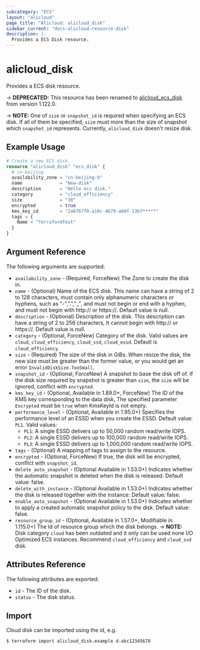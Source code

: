 ```yaml
---
subcategory: "ECS"
layout: "alicloud"
page_title: "Alicloud: alicloud_disk"
sidebar_current: "docs-alicloud-resource-disk"
description: |-
  Provides a ECS Disk resource.
---
```


# alicloud\_disk

Provides a ECS disk resource.

-> **DEPRECATED:** This resource has been renamed to [alicloud_ecs_disk](https://www.terraform.io/docs/providers/alicloud/r/ecs_disk) from version 1.122.0.

-> **NOTE:** One of `size` or `snapshot_id` is required when specifying an ECS disk. If all of them be specified, `size` must more than the size of snapshot which `snapshot_id` represents. Currently, `alicloud_disk` doesn't resize disk.

## Example Usage

```terraform
# Create a new ECS disk.
resource "alicloud_disk" "ecs_disk" {
  # cn-beijing
  availability_zone = "cn-beijing-b"
  name              = "New-disk"
  description       = "Hello ecs disk."
  category          = "cloud_efficiency"
  size              = "30"
  encrypted         = true
  kms_key_id        = "2a6767f0-a16c-4679-a60f-13bf*****"
  tags = {
    Name = "TerraformTest"
  }
}
```
## Argument Reference

The following arguments are supported:

* `availability_zone` - (Required, ForceNew) The Zone to create the disk in.
* `name` - (Optional) Name of the ECS disk. This name can have a string of 2 to 128 characters, must contain only alphanumeric characters or hyphens, such as "-",".","_", and must not begin or end with a hyphen, and must not begin with http:// or https://. Default value is null.
* `description` - (Optional) Description of the disk. This description can have a string of 2 to 256 characters, It cannot begin with http:// or https://. Default value is null.
* `category` - (Optional, ForceNew) Category of the disk. Valid values are `cloud`, `cloud_efficiency`, `cloud_ssd`, `cloud_essd`. Default is `cloud_efficiency`.
* `size` - (Required) The size of the disk in GiBs. When resize the disk, the new size must be greater than the former value, or you would get an error `InvalidDiskSize.TooSmall`.
* `snapshot_id` - (Optional, ForceNew) A snapshot to base the disk off of. If the disk size required by snapshot is greater than `size`, the `size` will be ignored, conflict with `encrypted`.
* `kms_key_id` - (Optional, Available in 1.89.0+, ForceNew) The ID of the KMS key corresponding to the data disk, The specified parameter `Encrypted` must be `true` when KmsKeyId is not empty.
* `performance_level` - (Optional, Available in 1.95.0+) Specifies the performance level of an ESSD when you create the ESSD. Default value: `PL1`. Valid values:                                                       
    * `PL1`: A single ESSD delivers up to 50,000 random read/write IOPS.
    * `PL2`: A single ESSD delivers up to 100,000 random read/write IOPS.
    * `PL3`: A single ESSD delivers up to 1,000,000 random read/write IOPS.
* `tags` - (Optional) A mapping of tags to assign to the resource.
* `encrypted` - (Optional, ForceNew) If true, the disk will be encrypted, conflict with `snapshot_id`.
* `delete_auto_snapshot` - (Optional Available in 1.53.0+) Indicates whether the automatic snapshot is deleted when the disk is released. Default value: false.
* `delete_with_instance` - (Optional Available in 1.53.0+) Indicates whether the disk is released together with the instance: Default value: false.
* `enable_auto_snapshot` - (Optional Available in 1.53.0+) Indicates whether to apply a created automatic snapshot policy to the disk. Default value: false.
* `resource_group_id` - (Optional, Available in 1.57.0+, Modifiable in 1.115.0+) The Id of resource group which the disk belongs.
-> **NOTE:** Disk category `cloud` has been outdated and it only can be used none I/O Optimized ECS instances. Recommend `cloud_efficiency` and `cloud_ssd` disk.

## Attributes Reference

The following attributes are exported:

* `id` - The ID of the disk.
* `status` - The disk status.

## Import

Cloud disk can be imported using the id, e.g.

```shell
$ terraform import alicloud_disk.example d-abc12345678
```
